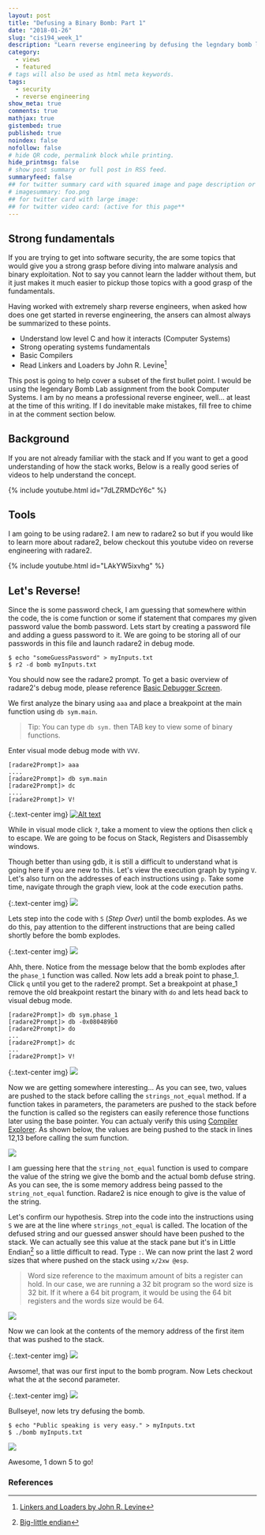 ```yaml
---
layout: post
title: "Defusing a Binary Bomb: Part 1"
date: "2018-01-26"
slug: "cis194_week_1"
description: "Learn reverse engineering by defusing the legndary bomb labs using gdb and radare2. By defusing the bomb, you would learn the basics of reverse engineering and how the computer executes instructions."
category: 
  - views
  - featured
# tags will also be used as html meta keywords.
tags:
  - security
  - reverse engineering
show_meta: true
comments: true
mathjax: true
gistembed: true
published: true
noindex: false
nofollow: false
# hide QR code, permalink block while printing.
hide_printmsg: false
# show post summary or full post in RSS feed.
summaryfeed: false
## for twitter summary card with squared image and page description or page excerpt:
# imagesummary: foo.png
## for twitter card with large image:
## for twitter video card: (active for this page**
---
```


## Strong fundamentals

If you are trying to get into software security, the are some topics that would give you a strong grasp before diving into malware analysis and binary exploitation. Not to say you cannot learn the ladder without them, but it just makes it much easier to pickup those topics with a good grasp of the fundamentals. 


Having worked with extremely sharp reverse engineers, when asked how does one get started in reverse engineering, the ansers can almost always be summarized to these points. 


- Understand low level C and how it interacts (Computer Systems)
- Strong operating systems fundamentals
- Basic Compilers
- Read Linkers and Loaders by John R. Levine[^1]

This post is going to help cover a subset of the first bullet point. I would be using the legendary Bomb Lab assignment from the book Computer Systems. I am by no means a professional reverse engineer, well... at least at the time of this writing. If I do inevitable make mistakes, fill free to chime in at the comment section below. 

## Background

If you are not already familiar with the stack and If you want to get a good understanding of how the stack works, 
Below is a really good series of videos to help understand the concept.

{% include youtube.html id="7dLZRMDcY6c" %}

## Tools

I am going to be using radare2. I am new to radare2 so but if you would like to learn more about radare2, below checkout this youtube video on reverse engineering with radare2.

{% include youtube.html id="LAkYW5ixvhg" %}

## Let's Reverse!

Since the is some password check, I am guessing that somewhere within the code, the is come function or some if statement that compares my given password value the bomb password. Lets start by creating a password file and adding a guess password to it. We are going to be storing all of our passwords in this file and launch radare2 in debug mode.

```
$ echo "someGuessPassword" > myInputs.txt
$ r2 -d bomb myInputs.txt
```

You should now see the radare2 prompt. To get a basic overview of radare2's debug mode, please reference [Basic Debugger Screen](https://radare.gitbooks.io/radare2book/content/introduction/basic_debugger_session.html).

We first analyze the binary using `aaa` and place a breakpoint at the main function using `db sym.main`.

> Tip: You can type `db sym.` then TAB key to view some of binary functions.

Enter visual mode debug mode with `VVV`.

```
[radare2Prompt]> aaa
....
[radare2Prompt]> db sym.main
[radare2Prompt]> dc
....
[radare2Prompt]> V!
```

{:.text-center img}
[![Alt text](https://i.imgur.com/1lynF3Ll.png)](https://i.imgur.com/1lynF3L.png)

While in visual mode click `?`, take a moment to view the options then click `q` to escape. We are going to be focus on Stack, Registers and Disassembly windows. 

Though better than using gdb, it is still a difficult to understand what is going here if you are new to this. Let's view the execution graph by typing `V`. Let's also turn on the addresses of each instructions using `p`. Take some time, navigate through the graph view, look at the code execution paths. 

{:.text-center img}
<a href="https://i.imgur.com/1KYRWOl.png">
  <img src="https://imgur.com/1KYRWOll.png" />
</a>

Lets step into the code with `S` (_Step Over_) until the bomb explodes. As we do this, pay attention to the different instructions that are being called shortly before the bomb explodes. 


{:.text-center img}
<a href="https://i.imgur.com/E4tbylF.png">
  <img src="https://imgur.com/E4tbylFl.png" />
</a>

Ahh, there. Notice from the message below that the bomb explodes after the `phase_1` function was called. Now lets add a break point to phase_1. Click `q` until you get to the radere2 prompt. Set a breakpoint at phase_1 remove the old breakpoint restart the binary with `do` and lets head back to visual debug mode.

```
[radare2Prompt]> db sym.phase_1
[radare2Prompt]> db -0x080489b0
[radare2Prompt]> do
...
[radare2Prompt]> dc
...
[radare2Prompt]> V!
```

{:.text-center img}
<a href="https://i.imgur.com/i7suqNe.png">
  <img src="https://imgur.com/i7suqNel.png" />
</a>

Now we are getting somewhere interesting... As you can see, two, values are pushed to the stack before calling the `strings_not_equal` method. If a function takes in parameters, the parameters are pushed to the stack before the function is called so the registers can easily reference those functions later using the base pointer. You can actualy verify this using [Compiler Explorer](https://godbolt.org/). As shown below, the values are being pushed to the stack in lines 12,13 before calling the sum function.


<a href="https://i.imgur.com/Zzlulfw.png">
  <img src="https://imgur.com/Zzlulfwl.png" />
</a>

I am guessing here that the `string_not_equal` function is used to compare the value of the string we give the bomb and the actual bomb defuse string. As you can see, the is some memory address being passed to the `string_not_equal` function. Radare2 is nice enough to give is the value of the string.

Let's confirm our hypothesis. Strep into the code into the instructions using `S` we are at the line where `strings_not_equal` is called. The location of the defused string and our guessed answer should have been pushed to the stack. We can actually see this value at the stack pane but it's in Little Endian[^2] so a little difficult to read. Type `:`. We can now print the last 2 word sizes that where pushed on the stack using `x/2xw @esp`.

> Word size reference to the maximum amount of bits a register can hold. In our case, we are running a 32 bit program so the word size is 32 bit. If it where a 64 bit program, it would be using the 64 bit registers and the words size would be 64.

<a href="https://i.imgur.com/hCIruus.png">
  <img src="https://imgur.com/hCIruusl.png" />
</a>

Now we can look at the contents of the memory address of the first item that was pushed to the stack.

{:.text-center img}
<a href="https://i.imgur.com/i7suqNe.png">
<a href="https://i.imgur.com/2JgQKFA.png">
  <img src="https://imgur.com/2JgQKFAl.png" />
</a>

Awsome!, that was our first input to the bomb program. Now Lets checkout what the at the second parameter.

{:.text-center img}
<a href="https://i.imgur.com/uZ02Qyl.png">
  <img src="https://imgur.com/uZ02Qyll.png" />
</a>

Bullseye!, now lets try defusing the bomb.

```
$ echo "Public speaking is very easy." > myInputs.txt
$ ./bomb myInputs.txt
```
<a href="https://i.imgur.com/8EEhjXp.png">
  <img src="https://imgur.com/8EEhjXpl.png" />
</a>


Awesome, 1 down 5 to go!

### References

[^1]: [Linkers and Loaders by John R. Levine](https://www.amazon.com/Linkers-Kaufmann-Software-Engineering-Programming/dp/1558604960)
[^2]: [Big-little endian](https://en.wikipedia.org/wiki/File:Big-little_endian.png)

